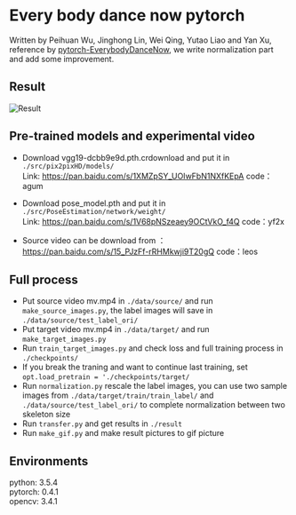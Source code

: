 # Every body dance now pytorch

Written by Peihuan Wu, Jinghong Lin, Wei Qing, Yutao Liao and Yan Xu, reference by [pytorch-EverybodyDanceNow](https://github.com/nyoki-mtl/pytorch-EverybodyDanceNow), we write normalization part and add some improvement.

## Result
![Result](output.gif)

## Pre-trained models and experimental video
* Download vgg19-dcbb9e9d.pth.crdownload and put it in `./src/pix2pixHD/models/`  <br>Link: https://pan.baidu.com/s/1XMZpSY_UOIwFbN1NXfKEpA   code：agum 

* Download pose_model.pth and put it in `./src/PoseEstimation/network/weight/`   <br>Link: https://pan.baidu.com/s/1V68pNSzeaey9OCtVkO_f4Q   code：yf2x 

* Source video can be download from ：https://pan.baidu.com/s/15_PJzFf-rRHMkwji9T20gQ  code：leos 

## Full process
* Put source video mv.mp4 in `./data/source/` and run `make_source_images.py`, the label images will save in `./data/source/test_label_ori/` 
* Put target video mv.mp4 in `./data/target/` and run `make_target_images.py`
* Run `train_target_images.py` and check loss and full training process in `./checkpoints/`
* If you break the traning and want to continue last training, set `opt.load_pretrain = './checkpoints/target/`
* Run `normalization.py` rescale the label images, you can use two sample images from `./data/target/train/train_label/` and `./data/source/test_label_ori/` to complete normalization between two skeleton size
* Run `transfer.py` and get results in `./result`
* Run `make_gif.py` and make result pictures to gif picture

## Environments
python: 3.5.4 <br>
pytorch: 0.4.1  <br>
opencv: 3.4.1  <br>